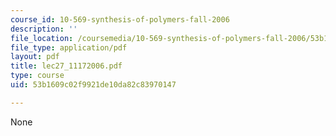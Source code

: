 ```yaml
---
course_id: 10-569-synthesis-of-polymers-fall-2006
description: ''
file_location: /coursemedia/10-569-synthesis-of-polymers-fall-2006/53b1609c02f9921de10da82c83970147_lec27_11172006.pdf
file_type: application/pdf
layout: pdf
title: lec27_11172006.pdf
type: course
uid: 53b1609c02f9921de10da82c83970147

---
```

None